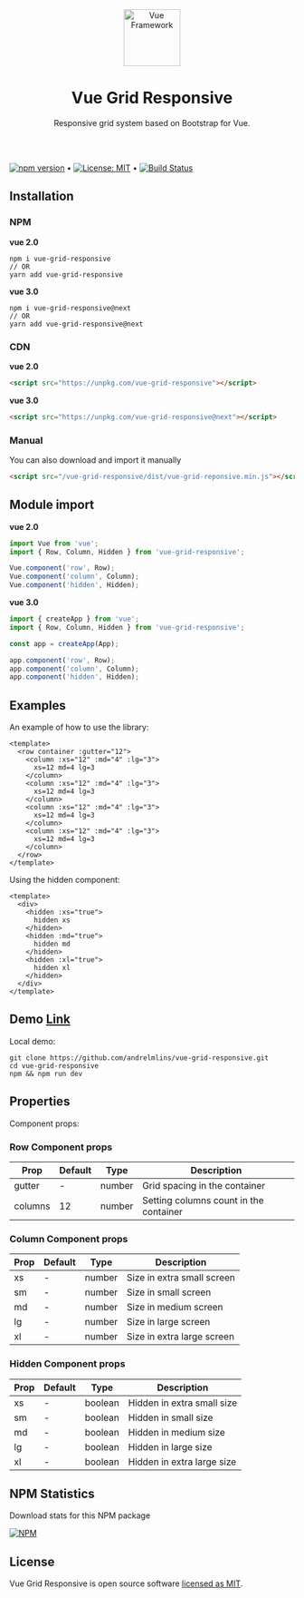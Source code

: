 <div align="center">

<img alt="Vue Framework" src="https://vuejs.org/images/logo.png" width="100">

<h1>Vue Grid Responsive</h1>

Responsive grid system based on Bootstrap for Vue.

</div>

<br />
<br />

[![npm version](https://badge.fury.io/js/vue-grid-responsive.svg)](https://www.npmjs.com/package/vue-grid-responsive) &bull; [![License: MIT](https://img.shields.io/badge/License-MIT-yellow.svg)](https://github.com/andrelmlins/vue-grid-responsive/blob/master/LICENSE) &bull; [![Build Status](https://travis-ci.com/andrelmlins/vue-grid-responsive.svg?branch=master)](https://travis-ci.com/andrelmlins/vue-grid-responsive)

## Installation

### NPM

**vue 2.0**

```
npm i vue-grid-responsive
// OR
yarn add vue-grid-responsive
```

**vue 3.0**

```
npm i vue-grid-responsive@next
// OR
yarn add vue-grid-responsive@next
```

### CDN

**vue 2.0**

```html
<script src="https://unpkg.com/vue-grid-responsive"></script>
```

**vue 3.0**

```html
<script src="https://unpkg.com/vue-grid-responsive@next"></script>
```

### Manual

You can also download and import it manually

```html
<script src="/vue-grid-responsive/dist/vue-grid-reponsive.min.js"></script>
```

## Module import

**vue 2.0**

```js
import Vue from 'vue';
import { Row, Column, Hidden } from 'vue-grid-responsive';

Vue.component('row', Row);
Vue.component('column', Column);
Vue.component('hidden', Hidden);
```

**vue 3.0**

```js
import { createApp } from 'vue';
import { Row, Column, Hidden } from 'vue-grid-responsive';

const app = createApp(App);

app.component('row', Row);
app.component('column', Column);
app.component('hidden', Hidden);
```

## Examples

An example of how to use the library:

```vue
<template>
  <row container :gutter="12">
    <column :xs="12" :md="4" :lg="3">
      xs=12 md=4 lg=3
    </column>
    <column :xs="12" :md="4" :lg="3">
      xs=12 md=4 lg=3
    </column>
    <column :xs="12" :md="4" :lg="3">
      xs=12 md=4 lg=3
    </column>
    <column :xs="12" :md="4" :lg="3">
      xs=12 md=4 lg=3
    </column>
  </row>
</template>
```

Using the hidden component:

```vue
<template>
  <div>
    <hidden :xs="true">
      hidden xs
    </hidden>
    <hidden :md="true">
      hidden md
    </hidden>
    <hidden :xl="true">
      hidden xl
    </hidden>
  </div>
</template>
```

## Demo [Link](https://vue-grid-responsive.netlify.com/)

Local demo:

```
git clone https://github.com/andrelmlins/vue-grid-responsive.git
cd vue-grid-responsive
npm && npm run dev
```

## Properties

Component props:

### Row Component props

| Prop    | Default | Type   | Description                            |
| ------- | ------- | ------ | -------------------------------------- |
| gutter  | -       | number | Grid spacing in the container          |
| columns | 12      | number | Setting columns count in the container |

### Column Component props

| Prop | Default | Type   | Description                |
| ---- | ------- | ------ | -------------------------- |
| xs   | -       | number | Size in extra small screen |
| sm   | -       | number | Size in small screen       |
| md   | -       | number | Size in medium screen      |
| lg   | -       | number | Size in large screen       |
| xl   | -       | number | Size in extra large screen |

### Hidden Component props

| Prop | Default | Type    | Description                |
| ---- | ------- | ------- | -------------------------- |
| xs   | -       | boolean | Hidden in extra small size |
| sm   | -       | boolean | Hidden in small size       |
| md   | -       | boolean | Hidden in medium size      |
| lg   | -       | boolean | Hidden in large size       |
| xl   | -       | boolean | Hidden in extra large size |

## NPM Statistics

Download stats for this NPM package

[![NPM](https://nodei.co/npm/vue-grid-responsive.png)](https://nodei.co/npm/vue-grid-responsive/)

## License

Vue Grid Responsive is open source software [licensed as MIT](https://github.com/andrelmlins/vue-grid-responsive/blob/master/LICENSE).
